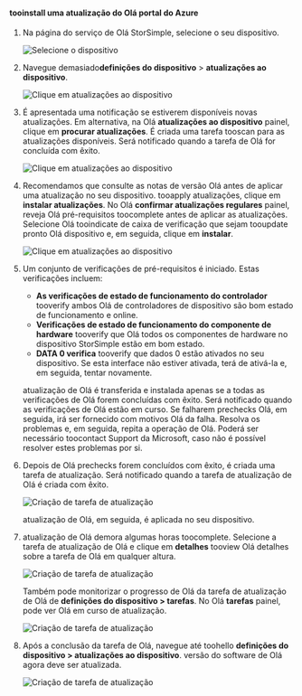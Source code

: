 <!--author=alkohli last changed: 07/07/17-->

#### <a name="tooinstall-an-update-from-hello-azure-portal"></a>tooinstall uma atualização do Olá portal do Azure

1. Na página do serviço de Olá StorSimple, selecione o seu dispositivo.

    ![Selecione o dispositivo](./media/storsimple-8000-install-update4-via-portal/update1.png)

2. Navegue demasiado**definições do dispositivo** > **atualizações ao dispositivo**.

    ![Clique em atualizações ao dispositivo](./media/storsimple-8000-install-update4-via-portal/update2.png)

2. É apresentada uma notificação se estiverem disponíveis novas atualizações. Em alternativa, na Olá **atualizações ao dispositivo** painel, clique em **procurar atualizações**. É criada uma tarefa tooscan para as atualizações disponíveis. Será notificado quando a tarefa de Olá for concluída com êxito.

    ![Clique em atualizações ao dispositivo](./media/storsimple-8000-install-update4-via-portal/update3.png)

3. Recomendamos que consulte as notas de versão Olá antes de aplicar uma atualização no seu dispositivo. tooapply atualizações, clique em **instalar atualizações**. No Olá **confirmar atualizações regulares** painel, reveja Olá pré-requisitos toocomplete antes de aplicar as atualizações. Selecione Olá tooindicate de caixa de verificação que sejam tooupdate pronto Olá dispositivo e, em seguida, clique em **instalar**.

    ![Clique em atualizações ao dispositivo](./media/storsimple-8000-install-update4-via-portal/update4.png)

6. Um conjunto de verificações de pré-requisitos é iniciado. Estas verificações incluem:
   
   * **As verificações de estado de funcionamento do controlador** tooverify ambos Olá de controladores de dispositivo são bom estado de funcionamento e online.
   * **Verificações de estado de funcionamento do componente de hardware** tooverify que Olá todos os componentes de hardware no dispositivo StorSimple estão em bom estado.
   * **DATA 0 verifica** tooverify que dados 0 estão ativados no seu dispositivo. Se esta interface não estiver ativada, terá de ativá-la e, em seguida, tentar novamente.

    atualização de Olá é transferida e instalada apenas se a todas as verificações de Olá forem concluídas com êxito. Será notificado quando as verificações de Olá estão em curso. Se falharem prechecks Olá, em seguida, irá ser fornecido com motivos Olá da falha. Resolva os problemas e, em seguida, repita a operação de Olá. Poderá ser necessário toocontact Support da Microsoft, caso não é possível resolver estes problemas por si.

7. Depois de Olá prechecks forem concluídos com êxito, é criada uma tarefa de atualização. Será notificado quando a tarefa de atualização de Olá é criada com êxito.
   
    ![Criação de tarefa de atualização](./media/storsimple-8000-install-update4-via-portal/update6.png)
   
    atualização de Olá, em seguida, é aplicada no seu dispositivo.

9. atualização de Olá demora algumas horas toocomplete. Selecione a tarefa de atualização de Olá e clique em **detalhes** tooview Olá detalhes sobre a tarefa de Olá em qualquer altura.

    ![Criação de tarefa de atualização](./media/storsimple-8000-install-update4-via-portal/update8.png)

     Também pode monitorizar o progresso de Olá da tarefa de atualização de Olá de **definições do dispositivo > tarefas**. No Olá **tarefas** painel, pode ver Olá em curso de atualização.

     ![Criação de tarefa de atualização](./media/storsimple-8000-install-update4-via-portal/update7.png)

10. Após a conclusão da tarefa de Olá, navegue até toohello **definições do dispositivo > atualizações ao dispositivo**. versão do software de Olá agora deve ser atualizada.

    ![Criação de tarefa de atualização](./media/storsimple-8000-install-update4-via-portal/update9.png)

